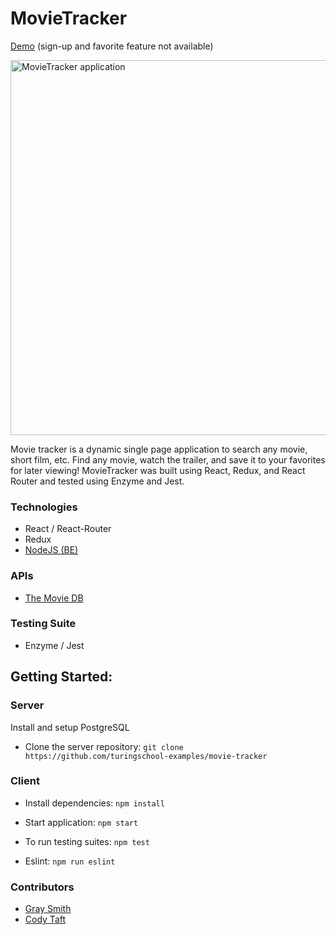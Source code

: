 # MovieTracker

[Demo](https://movie-tracker-client.herokuapp.com/) (sign-up and favorite feature not available)

<img src="https://i.imgur.com/tCkT10D.png" width='600px' alt="MovieTracker application">

Movie tracker is a dynamic single page application to search any movie, short film, etc. Find any movie, watch the trailer, and save it to your favorites for later viewing! MovieTracker was built using React, Redux, and React Router and tested using Enzyme and Jest.

### Technologies

* React / React-Router
* Redux
* [NodeJS (BE)](https://github.com/turingschool-examples/movie-tracker)

### APIs
* [The Movie DB](https://themoviedb.org/documentation/api)

### Testing Suite
* Enzyme / Jest

## Getting Started:

### Server

Install and setup PostgreSQL 

- Clone the server repository: `git clone https://github.com/turingschool-examples/movie-tracker`

### Client

* Install dependencies: `npm install`

* Start application: `npm start`

* To run testing suites: `npm test`

* Eslint: `npm run eslint`

### Contributors
 * [Gray Smith](https://github.com/GraySmith00)
 * [Cody Taft](https://github.com/codytaft)
